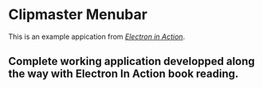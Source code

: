 # Clipmaster Menubar

This is an example appication from [_Electron in Action_](https://bit.ly/electronjs).

## Complete working application developped along the way with Electron In Action book reading. 